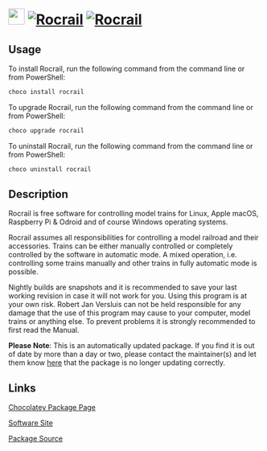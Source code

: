 ﻿# <img src="https://cdn.jsdelivr.net/gh/mkevenaar/chocolatey-packages@fabf3f9b3fb2f1e2308ad7d2aa376c99db3dc39b/icons/rocrail.png" width="32" height="32"/> [![Rocrail](https://img.shields.io/chocolatey/v/rocrail.svg?label=Rocrail)](https://community.chocolatey.org/packages/rocrail) [![Rocrail](https://img.shields.io/chocolatey/dt/rocrail.svg)](https://community.chocolatey.org/packages/rocrail)

## Usage

To install Rocrail, run the following command from the command line or from PowerShell:

```powershell
choco install rocrail
```

To upgrade Rocrail, run the following command from the command line or from PowerShell:

```powershell
choco upgrade rocrail
```

To uninstall Rocrail, run the following command from the command line or from PowerShell:

```powershell
choco uninstall rocrail
```

## Description

Rocrail is free software for controlling model trains for Linux, Apple macOS, Raspberry Pi & Odroid and of course Windows operating systems.

Rocrail assumes all responsibilities for controlling a model railroad and their accessories. Trains can be either manually controlled or completely controlled by the software in automatic mode. A mixed operation, i.e. controlling some trains manually and other trains in fully automatic mode is possible.

Nightly builds are snapshots and it is recommended to save your last working revision in case it will not work for you.
Using this program is at your own risk. Robert Jan Versluis can not be held responsible for any damage that the use of this program may cause to your computer, model trains or anything else. To prevent problems it is strongly recommended to first read the Manual.

**Please Note**: This is an automatically updated package. If you find it is
out of date by more than a day or two, please contact the maintainer(s) and
let them know [here](https://github.com/mkevenaar/chocolatey-packages/issues) that the package is no longer updating correctly.


## Links

[Chocolatey Package Page](https://community.chocolatey.org/packages/rocrail)

[Software Site](https://wiki.rocrail.net/doku.php)

[Package Source](https://github.com/mkevenaar/chocolatey-packages/tree/master/automatic/rocrail)

